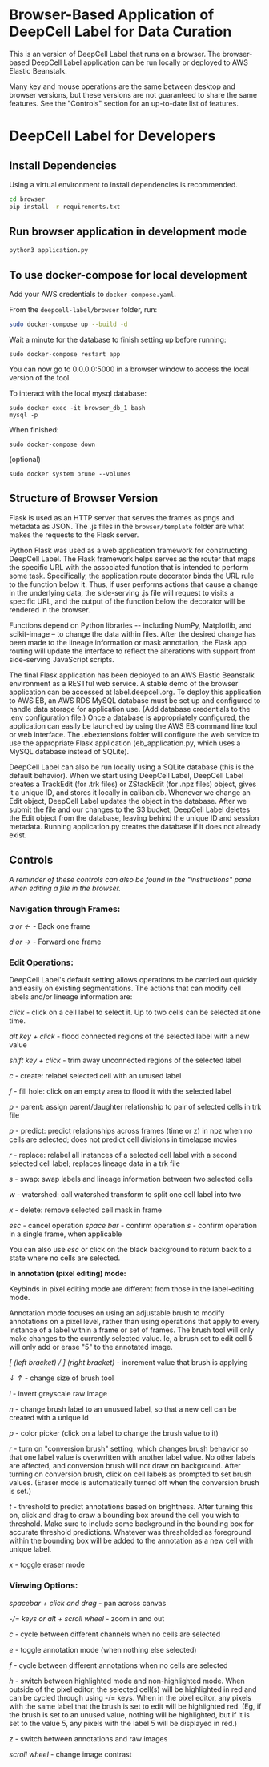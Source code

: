 # Browser-Based Application of DeepCell Label for Data Curation

This is an version of DeepCell Label that runs on a browser. The browser-based DeepCell Label application can be run locally or deployed to AWS Elastic Beanstalk.

Many key and mouse operations are the same between desktop and browser versions, but these versions are not guaranteed to share the same features. See the "Controls" section for an up-to-date list of features.

# DeepCell Label for Developers

## Install Dependencies
Using a virtual environment to install dependencies is recommended.

```bash
cd browser
pip install -r requirements.txt
```

## Run browser application in development mode
```bash
python3 application.py
```
## To use docker-compose for local development
Add your AWS credentials to ```docker-compose.yaml```.

From the ```deepcell-label/browser``` folder, run:
```bash
sudo docker-compose up --build -d
```
Wait a minute for the database to finish setting up before running:
```
sudo docker-compose restart app
```
You can now go to 0.0.0.0:5000 in a browser window to access the local version of the tool.

To interact with the local mysql database:
```
sudo docker exec -it browser_db_1 bash
mysql -p
```
When finished:
```
sudo docker-compose down
```
(optional)
```
sudo docker system prune --volumes
```

## Structure of Browser Version

Flask is used as an HTTP server that serves the frames as pngs and metadata as JSON. The .js files in the `browser/template` folder are what makes the requests to the Flask server.

​Python Flask was used as a web application framework for constructing DeepCell Label. The Flask framework helps serves as the router that maps the specific URL with the associated function that is intended to perform some task. Specifically, the application.route decorator binds the URL rule to the function below it. Thus, if user performs actions that cause a change in the underlying data, the side-serving .js file will request to visits a specific URL, and the output of the function below the decorator will be rendered in the browser.

Functions depend on Python libraries -- including NumPy, Matplotlib, and scikit-image – to change the data within files. After the desired change has been made to the lineage information or mask annotation, the Flask app routing will update the interface to reflect the alterations with support from side-serving JavaScript scripts.

The final Flask application has been deployed to an AWS Elastic Beanstalk environment as a RESTful web service. A stable demo of the browser application can be accessed at label.deepcell.org. To deploy this application to AWS EB, an AWS RDS MySQL database must be set up and configured to handle data storage for application use. (Add database credentials to the .env configuration file.) Once a database is appropriately configured, the application can easily be launched by using the AWS EB command line tool or web interface. The .ebextensions folder will configure the web service to use the appropriate Flask application (eb_application.py, which uses a MySQL database instead of SQLite).

DeepCell Label can also be run locally using a SQLite database (this is the default behavior). When we start using DeepCell Label, DeepCell Label creates a TrackEdit (for .trk files) or ZStackEdit (for .npz files) object, gives it a unique ID, and stores it locally in caliban.db. Whenever we change an Edit object, DeepCell Label updates the object in the database. After we submit the file and our changes to the S3 bucket, DeepCell Label deletes the Edit object from the database, leaving behind the unique ID and session metadata. Running application.py creates the database if it does not already exist.

## Controls

*A reminder of these controls can also be found in the "instructions" pane when editing a file in the browser.*

### Navigation through Frames:

*a or &larr;* - Back one frame

*d or &rarr;* - Forward one frame


### Edit Operations:

DeepCell Label's default setting allows operations to be carried out quickly and easily on existing segmentations. The actions that can modify cell labels and/or lineage information are:

*click* - click on a cell label to select it. Up to two cells can be selected at one time.

*alt key + click* - flood connected regions of the selected label with a new value

*shift key + click* - trim away unconnected regions of the selected label

*c* - create: relabel selected cell with an unused label

*f* - fill hole: click on an empty area to flood it with the selected label

*p* - parent: assign parent/daughter relationship to pair of selected cells in trk file

*p* - predict: predict relationships across frames (time or z) in npz when no cells are selected; does not predict cell divisions in timelapse movies

*r* - replace: relabel all instances of a selected cell label with a second selected cell label; replaces lineage data in a trk file

*s* - swap: swap labels and lineage information between two selected cells

*w* - watershed: call watershed transform to split one cell label into two

*x* - delete: remove selected cell mask in frame


*esc* - cancel operation
*space bar* - confirm operation
*s* - confirm operation in a single frame, when applicable

You can also use *esc* or click on the black background to return back to a state where no cells are selected.

**In annotation (pixel editing) mode:**

Keybinds in pixel editing mode are different from those in the label-editing mode.

Annotation mode focuses on using an adjustable brush to modify annotations on a pixel level, rather than using operations that apply to every instance of a label within a frame or set of frames. The brush tool will only make changes to the currently selected value. Ie, a brush set to edit cell 5 will only add or erase "5" to the annotated image.

*[ (left bracket) / ] (right bracket)* - increment value that brush is applying

*&darr; &uarr;* - change size of brush tool

*i* - invert greyscale raw image

*n* - change brush label to an unusued label, so that a new cell can be created with a unique id

*p* - color picker (click on a label to change the brush value to it)

*r* - turn on "conversion brush" setting, which changes brush behavior so that one label value is overwritten with another label value. No other labels are affected, and conversion brush will not draw on background. After turning on conversion brush, click on cell labels as prompted to set brush values. (Eraser mode is automatically turned off when the conversion brush is set.)

*t* - threshold to predict annotations based on brightness. After turning this on, click and drag to draw a bounding box around the cell you wish to threshold. Make sure to include some background in the bounding box for accurate threshold predictions. Whatever was thresholded as foreground within the bounding box will be added to the annotation as a new cell with unique label.

*x* - toggle eraser mode


### Viewing Options:

*spacebar + click and drag* - pan across canvas

*-/= keys or alt + scroll wheel* - zoom in and out

*c* - cycle between different channels when no cells are selected

*e* - toggle annotation mode (when nothing else selected)

*f* - cycle between different annotations when no cells are selected

*h* - switch between highlighted mode and non-highlighted mode. When outside of the pixel editor, the selected cell(s) will be highlighted in red and can be cycled through using -/= keys. When in the pixel editor, any pixels with the same label that the brush is set to edit will be highlighted red. (Eg, if the brush is set to an unused value, nothing will be highlighted, but if it is set to the value 5, any pixels with the label 5 will be displayed in red.)

*z* - switch between annotations and raw images

*scroll wheel* - change image contrast
